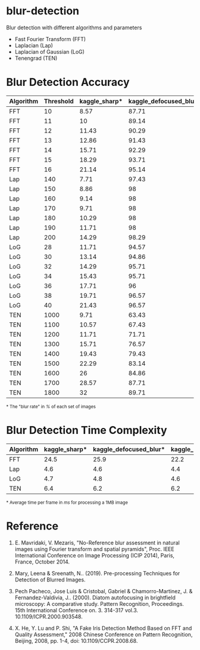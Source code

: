 # blur-detection

Blur detection with different algorithms and parameters

* Fast Fourier Transform (FFT)
* Laplacian (Lap)
* Laplacian of Gaussian (LoG)
* Tenengrad (TEN)

# Blur Detection Accuracy

| Algorithm | Threshold | kaggle_sharp* | kaggle_defocused_blur* | kaggle_motion_blur* | CERTH_Undistorted* | CERTH_Blurred* |
| - | - | - | - | - | - | - |
| FFT | 10 | 8.57 | 87.71 | 67.71 | 8.25 | 44.32 |
| FFT | 11 | 10 | 89.14 | 70.29 | 9.21 | 48.38 |
| FFT | 12 | 11.43 | 90.29 | 72.57 | 9.84 | 50 |
| FFT | 13 | 12.86 | 91.43 | 76.29 | 11.11 | 53.24
| FFT | 14 | 15.71 | 92.29 | 78.29 | 13.33 | 57.3 |
| FFT | 15 | 18.29 | 93.71 | 82.57 | 15.24 | 61.62 |
| FFT | 16 | 21.14 | 95.14 | 86 | 17.62 | 64.32 |
| Lap | 140 | 7.71 | 97.43 | 78.29 | 4.92 | 61.62 |
| Lap | 150 | 8.86 | 98 | 78.86 | 5.71 | 63.51 |
| Lap | 160 | 9.14 | 98 | 80.57 | 6.03 | 64.32 |
| Lap | 170 | 9.71 | 98 | 80.86 | 6.35 | 66.49 |
| Lap | 180 | 10.29 | 98 | 81.71 | 6.98 | 67.03 |
| Lap | 190 | 11.71 | 98 | 82.29 | 7.46 | 68.65 |
| Lap | 200 | 14.29 | 98.29 | 83.14 | 7.94 | 68.92 |
| LoG | 28 | 11.71 | 94.57 | 78.57 | 6.98 | 52.16 |
| LoG | 30 | 13.14 | 94.86 | 79.43 | 8.41 | 55.14 |
| LoG | 32 | 14.29 | 95.71 | 80.29 | 9.37 | 57.57 |
| LoG | 34 | 15.43 | 95.71 | 81.43 | 10.16 | 58.92 |
| LoG | 36 | 17.71 | 96 | 82.57 | 10.63 | 61.35 |
| LoG | 38 | 19.71 | 96.57 | 82.86 | 11.9 | 62.97 |
| LoG | 40 | 21.43 | 96.57 | 84 | 12.86 | 63.51 |
| TEN | 1000 | 9.71 | 63.43 | 59.14 | 5.4 | 27.84 |
| TEN | 1100 | 10.57 | 67.43 | 65.43 | 7.3 | 30.27 |
| TEN | 1200 | 11.71 | 71.71 | 68 | 7.62 | 34.32 |
| TEN | 1300 | 15.71 | 76.57 | 69.71 | 9.84 | 40.27 |
| TEN | 1400 | 19.43 | 79.43 | 73.71 | 12.06 | 42.7 |
| TEN | 1500 | 22.29 | 83.14 | 76 | 14.44 | 46.49 |
| TEN | 1600 | 26 | 84.86 | 80.57 | 15.56 | 49.19 |
| TEN | 1700 | 28.57 | 87.71 | 82.86 | 16.98 | 53.51 |
| TEN | 1800 | 32 | 89.71 | 84.29 | 18.41 | 55.41 |

<sup>\* The "blur rate" in *%* of each set of images</sup>

# Blur Detection Time Complexity
| Algorithm | kaggle_sharp* | kaggle_defocused_blur* | kaggle_motion_blur* | CERTH_Blurred* |
| - | - | - | - | - |
| FFT | 24.5 | 25.9 | 22.2 | 18 |
| Lap | 4.6 | 4.6 | 4.4 | 7.2 |
| LoG | 4.7 | 4.8 | 4.6 | 7.7 |
| TEN | 6.4 | 6.2 | 6.2 | 8.7 |

<sup>\* Average time per frame in *ms* for processing a 1MB image</sup>

# Reference
1. E. Mavridaki, V. Mezaris, "No-Reference blur assessment in natural images using Fourier transform and spatial pyramids", Proc. IEEE International Conference on Image Processing (ICIP 2014), Paris, France, October 2014.

1. Mary, Leena & Sreenath, N.. (2019). Pre-processing Techniques for Detection of Blurred Images.

1. Pech Pacheco, Jose Luis & Cristobal, Gabriel & Chamorro-Martinez, J. & Fernandez-Valdivia, J.. (2000). Diatom autofocusing in brightfield microscopy: A comparative study. Pattern Recognition, Proceedings. 15th International Conference on. 3. 314-317 vol.3. 10.1109/ICPR.2000.903548.

1. X. He, Y. Lu and P. Shi, "A Fake Iris Detection Method Based on FFT and Quality Assessment," 2008 Chinese Conference on Pattern Recognition, Beijing, 2008, pp. 1-4, doi: 10.1109/CCPR.2008.68.
